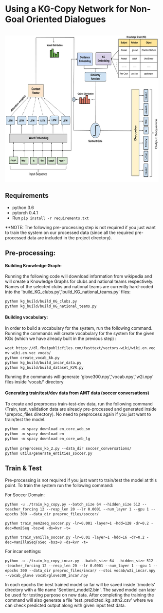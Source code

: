 # Using a KG-Copy Network for Non-Goal Oriented Dialogues
&nbsp;&nbsp;&nbsp;&nbsp;<img src="https://github.com/SmartDataAnalytics/KG-Copy_Network/blob/master/img/kg_copy.png" height="480" width="800">

## Requirements
- python 3.6
- pytorch 0.4.1
- Run ```pip install -r requirements.txt```

**NOTE: The following pre-processing step is not required if you just want to train the system on our processed data (since all the required pre-processed data are included in the project directory).


## Pre-processing:

#### Building Knowledge Graph:
Running the following code will download information from wikipedia and will create a Knowledge Graphs for clubs and national teams respectively. Names of the selected clubs and national teams are currently hard-coded into the 'build_KG_clubs.py','build_KG_national_teams.py' files:
```
python kg_build/build_KG_clubs.py
python kg_build/build_KG_national_teams.py
```

#### Building vocabulary:
In order to build a vocabulary for the system, run the following command. Running the commands will create vocabulary for the system for the given KGs (which we have already built in the previous step) :
```
wget https://dl.fbaipublicfiles.com/fasttext/vectors-wiki/wiki.en.vec
mv wiki.en.vec vocab/
python create_vocab_kb.py
python kg_build/build_incar_data.py
python kg_build/build_dataset_KVR.py
```
Running the commands will generate 'glove300.npy','vocab.npy','w2i.npy' files inside 'vocab/' directory

#### Generating train/test/dev data from AMT data (soccer conversations) 
To create and preprocess train-test-dev data, run the following command (Train, test, validation data are already pre-processed and generated inside \preproc_files  directory).
No need to preprocess again if you just want to train/test the model.
```
python -m spacy download en_core_web_sm
python -m spacy download en
python -m spacy download en_core_web_lg

python preprocess_kb_2.py --data_dir soccer_conversations/
python utils/generate_entities_soccer.py
```


## Train & Test
Pre-processing is not required if you just want to train/test the model at this point. To train the system run the following command:

For Soccer Domain:
```
python -u ./train_kg_copy.py --batch_size 64 --hidden_size 512 --teacher_forcing 12 --resp_len 20 --lr 0.0001 --num_layer 1 --gpu 1 --epochs 300 --data_dir preproc_files/soccer/
```

```
python train_mem2seq_soccer.py -lr=0.001 -layer=1 -hdd=128 -dr=0.2 -dec=Mem2Seq -bsz=8 -ds=kvr -t=
```
```
python train_vanilla_soccer.py -lr=0.01 -layer=1 -hdd=16 -dr=0.2 -dec=VanillaSeqToSeq -bsz=8 -ds=kvr -t=
```


For incar settings:
```
python -u ./train_kg_copy_incar.py --batch_size 64 --hidden_size 512 --teacher_forcing 12 --resp_len 20 --lr 0.0001 --num_layer 1 --gpu 1 --epochs 300 --data_dir preproc_files/incar/ --stoi vocab/w2i_incar.npy --vocab_glove vocab/glove300_incar.npy
```

In each epochs the best trained model so far will be saved inside '/models' directory with a file name 'Sentient_model2.bin'. The saved model can later be used for testing purpose on new data.
After completing the training the command will also generate a file 'test_predicted_kg_attn2.csv' where we can check predicted output along with given input test data. 

